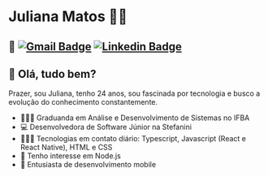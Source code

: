 # Juliana Matos 👩‍💻
## 📍 [![Gmail Badge](https://img.shields.io/badge/-Gmail-D44638?style=flat-square&logo=Gmail&logoColor=white&link=mailto:jumatosk@gmail.com)](mailto:jumatosk@gmail.com) [![Linkedin Badge](https://img.shields.io/badge/-LinkedIn-006192?style=flat-square&logo=Linkedin&logoColor=white&link=https://www.linkedin.com/in/jumatosk/)](https://www.linkedin.com/in/jumatosk/) 

## 👋 Olá, tudo bem?
Prazer, sou Juliana, tenho 24 anos, sou fascinada por tecnologia e busco a evolução do conhecimento constantemente.

 - 👩🏻‍🎓 Graduanda em Análise e Desenvolvimento de Sistemas no IFBA
 - 💻 Desenvolvedora de Software Júnior na Stefanini
 - 👩🏻‍💻 Tecnologias em contato diário: Typescript, Javascript (React e React Native), HTML e CSS
 - 📝 Tenho interesse em Node.js
 - 📱 Entusiasta de desenvolvimento mobile
